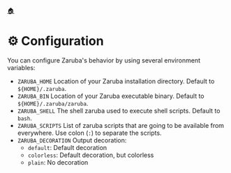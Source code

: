 <!--startTocHeader-->
[🏠](README.md)
# ⚙️ Configuration
<!--endTocHeader-->

You can configure Zaruba's behavior by using several environment variables:

* `ZARUBA_HOME` Location of your Zaruba installation directory. Default to `${HOME}/.zaruba`.
* `ZARUBA_BIN` Location of your Zaruba executable binary. Default to `${HOME}/.zaruba/zaruba`.
* `ZARUBA_SHELL` The shell zaruba used to execute shell scripts. Default to `bash`.
* `ZARUBA_SCRIPTS` List of zaruba scripts that are going to be available from everywhere. Use colon (`:`) to separate the scripts.
* `ZARUBA_DECORATION` Output decoration:
    - `default`: Default decoration
    - `colorless`: Default decoration, but colorless
    - `plain`: No decoration


<!--startTocSubTopic-->
<!--endTocSubTopic-->